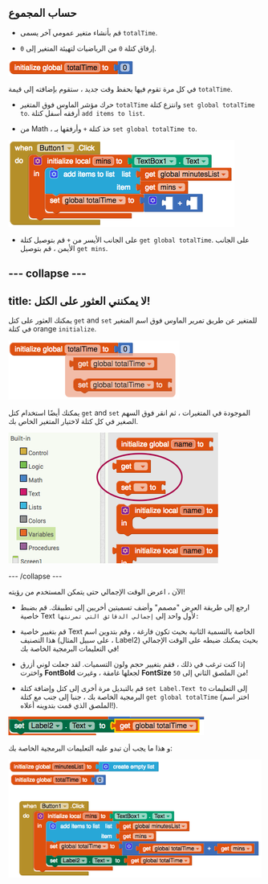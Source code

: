 ## حساب المجموع

+ قم بأنشاء متغير عمومي آخر يسمى `totalTime`.

+ إرفاق كتلة `0` من الرياضيات لتهيئة المتغير إلى `0`.

![](images/s4TotalTimeInit.png)

في كل مرة تقوم فيها بحفظ وقت جديد ، ستقوم بإضافته إلى قيمة `totalTime`.

+ حرك مؤشر الماوس فوق المتغير `totalTime` وانتزع كتلة `set global totalTime to`. أرفقه أسفل كتلة `add items to list`.

+ من Math ، خذ كتلة `+` وأرفقها بـ `set global totalTime to`.

![](images/s4PlusBlock.png)

+ على الجانب الأيسر من `+` قم بتوصيل كتلة `get global totalTime`. على الجانب الأيمن ، قم بتوصيل `get mins`.

--- collapse ---
---
title: لا يمكنني العثور على الكتل!
---

يمكنك العثور على كتل `get` and `set` للمتغير عن طريق تمرير الماوس فوق اسم المتغير في كتلة orange `initialize`.

![](images/s4BlocksForVar.png)

يمكنك أيضًا استخدام كتل `get` and `set` الموجودة في المتغيرات ، ثم انقر فوق السهم الصغير في كل كتلة لاختيار المتغير الخاص بك.

![](images/s4GetSetBlank.png)

--- /collapse ---

الآن ، اعرض الوقت الإجمالي حتى يتمكن المستخدم من رؤيته!

+ ارجع إلى طريقة العرض "مصمم" وأضف تسميتين أخريين إلى تطبيقك. قم بضبط خاصية Text لأول واحد إلى `إجمالي الدقائق التي تمرنتها:`

+ قم بتغيير خاصية Text الخاصة بالتسمية الثانية بحيث تكون فارغة ، وقم بتدوين اسم هذا التصنيف (على سبيل المثال ، Label2) بحيث يمكنك ضبطه على الوقت الإجمالي في التعليمات البرمجية الخاصة بك!

+ إذا كنت ترغب في ذلك ، فقم بتغيير حجم ولون التسميات. لقد جعلت لوني أزرق واخترت **FontBold** لجعلها غامقة ، وغيرت **FontSize** من الملصق الثاني إلى `50`!

+ قم بالتبديل مرة أخرى إلى كتل وإضافة كتلة `set Label.Text to` إلى التعليمات البرمجية الخاصة بك ، جنبا إلى جنب مع كتلة `get global totalTime` (اختر اسم الملصق الذي قمت بتدوينه أعلاه!).

![](images/s4DisplayTotalTime.png)

و هذا ما يجب أن تبدو عليه التعليمات البرمجية الخاصة بك:

![](images/s4DisplayTotalCode.png)
